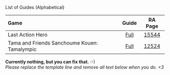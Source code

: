 List of Guides (Alphabetical) 

|Game|Guide|RA Page|
|:--|:--:|:--:|
|Last Action Hero|[Full](Last-Action-Hero-(Game-Gear))|[15544](https://retroachievements.org/game/15544)|
|Tama and Friends Sanchoume Kouen: Tamalympic|[Full](Tama-and-Friends-Sanchoume-Kouen-Tamalympic-(Game-Gear))|[12524](https://retroachievements.org/game/12524)

**Currently nothing, but you can fix that.** \:\-\)  
_Please replace the template line and remove all text below when you do. \<3_